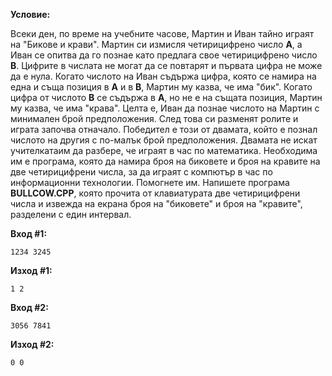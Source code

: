 **Условие:**

Всеки ден, по време на учебните часове, Мартин и Иван тайно играят на "Бикове и крави". Мартин си измисля четирицифрено число **A**, а Иван се опитва да го познае като предлага свое четирицифрено число **B**. Цифрите в числата не могат да се повтарят и първата цифра не може да е нула. Когато числото на Иван съдържа цифра, която се намира на една и съща позиция в **A** и в **B**, Мартин му казва, че има "бик". Когато цифра от числото **B** се съдържа в **A**, но не е на същата позиция, Мартин му казва, че има "крава". Целта е, Иван да познае числото на Мартин с минимален брой предположения. След това си разменят ролите и играта започва отначало. Победител е този от двамата, който е познал числото на другия с по-малък брой предположения. Двамата не искат учителкатаим да разбере, че играят в час по математика. Необходима им е програма, която да намира броя на биковете и броя на кравите на две четирицифрени числа, за да играят с компютър в час по информационни технологии. Помогнете им. Напишете програма **BULLCOW.CPP**, която прочита от клавиатурата две четирицифрени числа и извежда на екрана броя на "биковете" и броя на "кравите", разделени с един интервал.

**Вход #1:**

	1234 3245

**Изход #1:**

	1 2

**Вход #2:**

	3056 7841

**Изход #2:**

	0 0
	